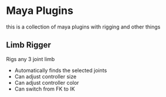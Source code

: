 # Maya Plugins

this is a collection of maya plugins with rigging and other things

## Limb Rigger

Rigs any 3 joint limb
* Automatically finds the selected joints
* Can adjust controller  size
* Can adjust controller color
* Can switch from FK to IK